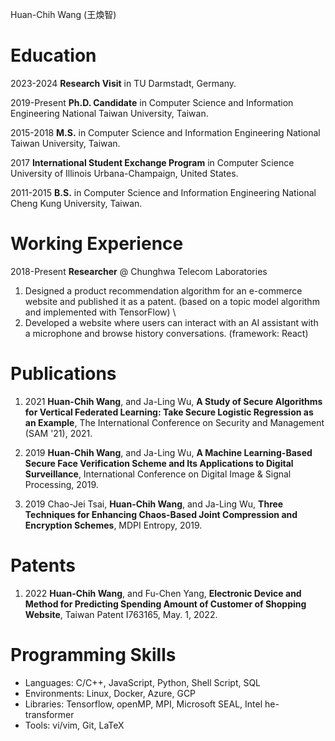 Huan-Chih Wang (王煥智)

# Education
2023-2024 **Research Visit** in TU Darmstadt, Germany.

2019-Present **Ph.D. Candidate** in Computer Science and Information Engineering National Taiwan University, Taiwan.

2015-2018 **M.S.** in Computer Science and Information Engineering    National Taiwan University, Taiwan.

2017 **International Student Exchange Program** in Computer Science  University of Illinois Urbana-Champaign, United States.

2011-2015 **B.S.** in Computer Science and Information Engineering    National Cheng Kung University, Taiwan.

# Working Experience
2018-Present **Researcher** @ Chunghwa Telecom Laboratories
1. Designed a product recommendation algorithm for an e-commerce website and published it as a patent. (based on a topic model algorithm and implemented with TensorFlow) \\
2. Developed a website where users can interact with an AI assistant with a microphone and browse history conversations. (framework: React)


# Publications
1. 2021 __Huan-Chih Wang__, and Ja-Ling Wu, **A Study of Secure Algorithms for Vertical Federated Learning: Take Secure Logistic Regression as an Example**, The International Conference on Security and Management (SAM '21), 2021.

2. 2019 __Huan-Chih Wang__, and Ja-Ling Wu, **A Machine Learning-Based Secure Face Verification Scheme and Its Applications to Digital Surveillance**, International Conference on Digital Image & Signal Processing, 2019. 

3. 2019 Chao-Jei Tsai, __Huan-Chih Wang__, and Ja-Ling Wu, **Three Techniques for Enhancing Chaos-Based Joint Compression and Encryption Schemes**, MDPI Entropy, 2019.

# Patents
1. 2022 __Huan-Chih Wang__, and Fu-Chen Yang, **Electronic Device and Method for Predicting Spending Amount of Customer of Shopping Website**, Taiwan Patent I763165, May. 1, 2022.

# Programming Skills
* Languages: C/C++, JavaScript, Python, Shell Script, SQL 
* Environments: Linux, Docker, Azure, GCP
* Libraries: Tensorflow, openMP, MPI, Microsoft SEAL, Intel he-transformer
* Tools: vi/vim, Git, LaTeX
